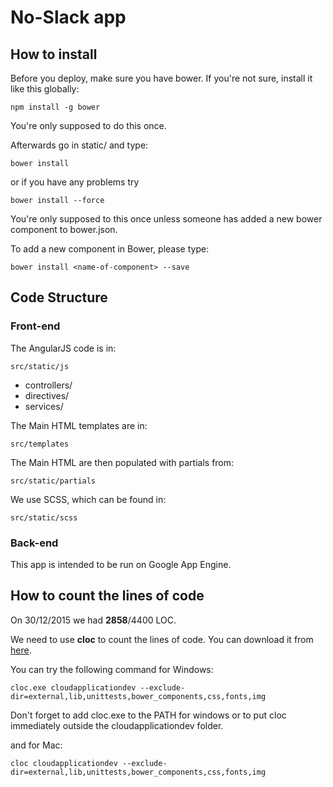 # No-Slack app

## How to install

Before you deploy, make sure you have bower.
If you're not sure, install it like this globally:

```
npm install -g bower
```

You're only supposed to do this once.

Afterwards go in static/ and type:

```
bower install
```

or if you have any problems try

```
bower install --force
```


You're only supposed to this once unless someone has added a new bower component to bower.json.

To add a new component in Bower, please type:

```
bower install <name-of-component> --save
```





##  Code Structure

### Front-end
The AngularJS code is in:

```
src/static/js
```
* controllers/
* directives/
* services/

The Main HTML templates are in:
```
src/templates
```
The Main HTML are then populated with partials from:
```
src/static/partials
```

We use SCSS, which can be found in:
```
src/static/scss
```


### Back-end
This app is intended to be run on Google App Engine. 


## How to count the lines of code

On 30/12/2015 we had **2858**/4400 LOC.

We need to use **cloc** to count the lines of code. You can download it from [here](http://cloc.sourceforge.net/).

You can try the following command for Windows:
```
cloc.exe cloudapplicationdev --exclude-dir=external,lib,unittests,bower_components,css,fonts,img
```

Don't forget to add cloc.exe to the PATH for windows or to put cloc immediately outside the cloudapplicationdev folder.


and for Mac:
```
cloc cloudapplicationdev --exclude-dir=external,lib,unittests,bower_components,css,fonts,img
```
